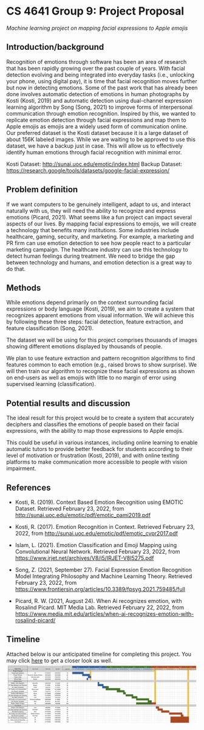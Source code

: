 # CS 4641 Group 9: Project Proposal
*Machine learning project on mapping facial expressions to Apple emojis*

## Introduction/background 

Recognition of emotions through software has been an area of research that has been rapidly growing over the past couple of years. With facial detection evolving and being integrated into everyday tasks (i.e., unlocking your phone, using digital pay), it is time that facial recognition moves further but now in detecting emotions. Some of the past work that has already been done involves automatic detection of emotions in human photographs by Kosti (Kosti, 2019) and automatic detection using dual-channel expression learning algorithm by Song (Song, 2021) to improve forms of interpersonal communication through emotion recognition. Inspired by this, we wanted to replicate emotion detection through facial expressions and map them to Apple emojis as emojis are a widely used form of communication online. Our preferred dataset is the Kosti dataset because it is a large dataset of about 156K labeled images. While we are waiting to be approved to use this dataset, we have a backup just in case. This will allow us to effectively identify human emotions through facial recognition with minimal error. 

Kosti Dataset: http://sunai.uoc.edu/emotic/index.html
Backup Dataset: https://research.google/tools/datasets/google-facial-expression/
 

## Problem definition 

If we want computers to be genuinely intelligent, adapt to us, and interact naturally with us, they will need the ability to recognize and express emotions (Picard, 2021). What seems like a fun project can impact several aspects of our lives. By mapping facial expressions to emojis, we will create a technology that benefits many institutions. Some industries include healthcare, gaming, security, and marketing. For example, a marketing and PR firm can use emotion detection to see how people react to a particular marketing campaign. The healthcare industry can use this technology to detect human feelings during treatment. We need to bridge the gap between technology and humans, and emotion detection is a great way to do that. 

 

## Methods 

While emotions depend primarily on the context surrounding facial expressions or body language (Kosti, 2019), we aim to create a system that recognizes apparent emotions from visual information. We will achieve this by following these three steps: facial detection, feature extraction, and feature classification (Song, 2021).  

The dataset we will be using for this project comprises thousands of images showing different emotions displayed by thousands of people.   

We plan to use feature extraction and pattern recognition algorithms to find features common to each emotion (e.g., raised brows to show surprise). We will then train our algorithm to recognize these facial expressions as shown on end-users as well as emojis with little to no margin of error using supervised learning (classification). 

 

## Potential results and discussion 

The ideal result for this project would be to create a system that accurately deciphers and classifies the emotions of people based on their facial expressions, with the ability to map those expressions to Apple emojis.  

This could be useful in various instances, including online learning to enable automatic tutors to provide better feedback for students according to their level of motivation or frustration (Kosti, 2019), and with online texting platforms to make communication more accessible to people with vision impairment. 

 

## References 

- Kosti, R. (2019). Context Based Emotion Recognition using EMOTIC Dataset. Retrieved February 23, 2022, from http://sunai.uoc.edu/emotic/pdf/emotic_pami2019.pdf 

- Kosti, R. (2017). Emotion Recognition in Context. Retrieved February 23, 2022, from http://sunai.uoc.edu/emotic/pdf/emotic_cvpr2017.pdf 

- Islam, L. (2021). Emotion Classification and Emoji Mapping using Convolutional Neural Network. Retrieved February 23, 2022, from https://www.irjet.net/archives/V8/i5/IRJET-V8I5275.pdf 

- Song, Z. (2021, September 27). Facial Expression Emotion Recognition Model Integrating Philosophy and Machine Learning Theory. Retrieved February 23, 2022, from https://www.frontiersin.org/articles/10.3389/fpsyg.2021.759485/full 

- Picard, R. W. (2021, August 24). When Ai recognizes emotion, with Rosalind Picard. MIT Media Lab. Retrieved February 22, 2022, from https://www.media.mit.edu/articles/when-ai-recognizes-emotion-with-rosalind-picard/ 


## Timeline 
Attached below is our anticipated timeline for completing this project. You may click [here](https://docs.google.com/spreadsheets/d/1gdtmGyuqDqsXoawf1rPn08ourgeTl3u5ylTovp2m1GM/edit?usp=sharing) to get a closer look as well.
![timeline](timeline.png)
